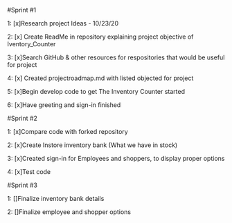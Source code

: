 #Sprint #1

1: [x]Research project Ideas - 10/23/20

2: [x] Create ReadMe in repository explaining project objective of Iventory_Counter 

3: [x]Search GitHub & other resources for respositories that would be useful for project 

4: [x] Created projectroadmap.md with listed objected for project 

5: [x]Begin develop code to get The Inventory Counter started 

6: [x]Have greeting and sign-in finished                                                          

#Sprint #2 

1: [x]Compare code with forked repository

2: [x]Create Instore inventory bank (What we have in stock)

3: [x]Created sign-in for Employees and shoppers, to display proper options

4: [x]Test code

#Sprint #3

1: []Finalize inventory bank details

2: []Finalize employee and shopper options 

